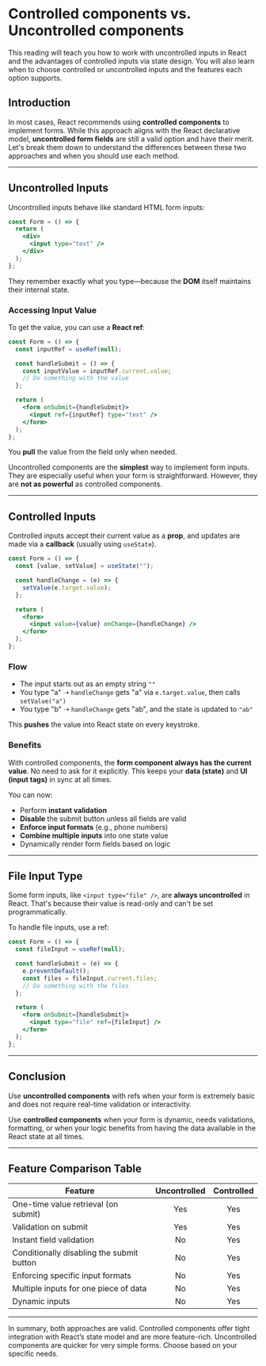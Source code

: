 # Controlled components vs. Uncontrolled components

This reading will teach you how to work with uncontrolled inputs in React and the advantages of controlled inputs via state design. You will also learn when to choose controlled or uncontrolled inputs and the features each option supports.

## Introduction

In most cases, React recommends using **controlled components** to implement forms. While this approach aligns with the React declarative model, **uncontrolled form fields** are still a valid option and have their merit. Let's break them down to understand the differences between these two approaches and when you should use each method.

---

## Uncontrolled Inputs

Uncontrolled inputs behave like standard HTML form inputs:

```jsx
const Form = () => {
  return (
    <div>
      <input type="text" />
    </div>
  );
};
```

They remember exactly what you type—because the **DOM** itself maintains their internal state.

### Accessing Input Value
To get the value, you can use a **React ref**:

```jsx
const Form = () => {
  const inputRef = useRef(null);

  const handleSubmit = () => {
    const inputValue = inputRef.current.value;
    // Do something with the value
  };

  return (
    <form onSubmit={handleSubmit}>
      <input ref={inputRef} type="text" />
    </form>
  );
};
```

You **pull** the value from the field only when needed.

Uncontrolled components are the **simplest** way to implement form inputs. They are especially useful when your form is straightforward. However, they are **not as powerful** as controlled components.

---

## Controlled Inputs

Controlled inputs accept their current value as a **prop**, and updates are made via a **callback** (usually using `useState`).

```jsx
const Form = () => {
  const [value, setValue] = useState("");

  const handleChange = (e) => {
    setValue(e.target.value);
  };

  return (
    <form>
      <input value={value} onChange={handleChange} />
    </form>
  );
};
```

### Flow
- The input starts out as an empty string `""`
- You type "a" ➝ `handleChange` gets "a" via `e.target.value`, then calls `setValue("a")`
- You type "b" ➝ `handleChange` gets "ab", and the state is updated to `"ab"`

This **pushes** the value into React state on every keystroke.

### Benefits
With controlled components, the **form component always has the current value**. No need to ask for it explicitly. This keeps your **data (state)** and **UI (input tags)** in sync at all times.

You can now:
- Perform **instant validation**
- **Disable** the submit button unless all fields are valid
- **Enforce input formats** (e.g., phone numbers)
- **Combine multiple inputs** into one state value
- Dynamically render form fields based on logic

---

## File Input Type

Some form inputs, like `<input type="file" />`, are **always uncontrolled** in React. That's because their value is read-only and can't be set programmatically.

To handle file inputs, use a ref:

```jsx
const Form = () => {
  const fileInput = useRef(null);

  const handleSubmit = (e) => {
    e.preventDefault();
    const files = fileInput.current.files;
    // Do something with the files
  };

  return (
    <form onSubmit={handleSubmit}>
      <input type="file" ref={fileInput} />
    </form>
  );
};
```

---

## Conclusion

Use **uncontrolled components** with refs when your form is extremely basic and does not require real-time validation or interactivity.

Use **controlled components** when your form is dynamic, needs validations, formatting, or when your logic benefits from having the data available in the React state at all times.

---

## Feature Comparison Table

| Feature                                     | Uncontrolled | Controlled |
|---------------------------------------------|:------------:|:----------:|
| One-time value retrieval (on submit)        | Yes          | Yes        |
| Validation on submit                        | Yes          | Yes        |
| Instant field validation                    | No           | Yes        |
| Conditionally disabling the submit button   | No           | Yes        |
| Enforcing specific input formats            | No           | Yes        |
| Multiple inputs for one piece of data       | No           | Yes        |
| Dynamic inputs                              | No           | Yes        |

---

In summary, both approaches are valid. Controlled components offer tight integration with React’s state model and are more feature-rich. Uncontrolled components are quicker for very simple forms. Choose based on your specific needs.

